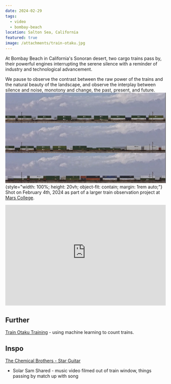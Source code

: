 ```yaml
---
date: 2024-02-29
tags:
  - video
  - bombay-beach
location: Salton Sea, California
featured: true
image: /attachments/train-otaku.jpg
---
```

At Bombay Beach in California's Sonoran desert, two cargo trains pass by, their powerful engines interrupting the serene silence with a reminder of industry and technological advancement.  
  
We pause to observe the contrast between the raw power of the trains and the natural beauty of the landscape, and observe the interplay between silence and noise, monotony and change, the past, present, and future. 
![](../../public/attachments/train-otaku.jpg){style="width: 100%; height: 20vh; object-fit: contain; margin: 1rem auto;"}
Shot on February 4th, 2024 as part of a larger train observation project at [Mars College](Mars%20College.md).

<iframe width="100%" height="315" src="https://www.youtube-nocookie.com/embed/gypJ9lG9fio?si=BDcRu1vVStR_Kuim" title="YouTube video player" frameborder="0" allow="accelerometer; autoplay; clipboard-write; encrypted-media; gyroscope; picture-in-picture; web-share" referrerpolicy="strict-origin-when-cross-origin" allowfullscreen></iframe>


## Further
[Train Otaku Training](Train%20Otaku%20Training.md) - using machine learning to count trains. 

## Inspo

 [The Chemical Brothers - Star Guitar ](https://www.youtube.com/watch?v=0S43IwBF0uM)
 - Solar Sam Shared - music video filmed out of train window, things passing by match up with song



